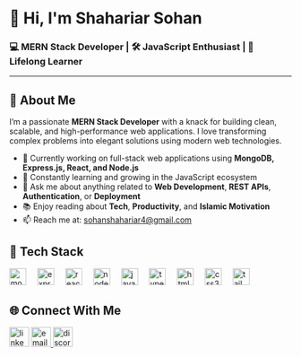 
<h1 align="left">👋 Hi, I'm Shahariar Sohan</h1>

### 💻 MERN Stack Developer | 🛠️ JavaScript Enthusiast | 🚀 Lifelong Learner

---

## 🚀 About Me

I’m a passionate **MERN Stack Developer** with a knack for building clean, scalable, and high-performance web applications. I love transforming complex problems into elegant solutions using modern web technologies.

- 🔭 Currently working on full-stack web applications using **MongoDB, Express.js, React, and Node.js**
- 🌱 Constantly learning and growing in the JavaScript ecosystem
- 💬 Ask me about anything related to **Web Development**, **REST APIs**, **Authentication**, or **Deployment**
- 📚 Enjoy reading about **Tech**, **Productivity**, and **Islamic Motivation**
- 📫 Reach me at: [sohanshahariar4@gmail.com](mailto:sohanshahariar4@gmail.com)
###
###
## 🧰 Tech Stack
<div align="left">
  <img src="https://cdn.jsdelivr.net/gh/devicons/devicon/icons/mongodb/mongodb-original.svg" height="30" alt="mongodb logo"  />
  <img width="12" />
  <img src="https://cdn.jsdelivr.net/gh/devicons/devicon/icons/express/express-original.svg" height="30" alt="express logo"  />
  <img width="12" />
  <img src="https://cdn.jsdelivr.net/gh/devicons/devicon/icons/react/react-original.svg" height="30" alt="react logo"  />
  <img width="12" />
  <img src="https://cdn.jsdelivr.net/gh/devicons/devicon/icons/nodejs/nodejs-original.svg" height="30" alt="nodejs logo"  />
  <img width="12" />
  <img src="https://cdn.jsdelivr.net/gh/devicons/devicon/icons/javascript/javascript-original.svg" height="30" alt="javascript logo"  />
  <img width="12" />
  <img src="https://cdn.jsdelivr.net/gh/devicons/devicon/icons/typescript/typescript-original.svg" height="30" alt="typescript logo"  />
  <img width="12" />
  <img src="https://cdn.jsdelivr.net/gh/devicons/devicon/icons/html5/html5-original.svg" height="30" alt="html5 logo"  />
  <img width="12" />
  <img src="https://cdn.jsdelivr.net/gh/devicons/devicon/icons/css3/css3-original.svg" height="30" alt="css3 logo"  />
  <img width="12" />
  <img src="https://i.ibb.co/1GKhyhHL/tailwind.png" height="30" alt="tailwindcss logo"  />
  <img width="12" />
</div>

###

## 🌐 Connect With Me

<div align="left">
  <img src="https://img.shields.io/static/v1?message=LinkedIn&logo=linkedin&label=&color=7289DA&logoColor=white&labelColor=&style=for-the-badge" height="35" alt="linkedin logo"  />
  <a href="sohanshahariar4@gmail.com" target="_blank" rel="noopener noreferrer">
  <img src="https://img.shields.io/static/v1?message=Gmail&logo=gmail&label=&color=D14836&logoColor=white&labelColor=&style=for-the-badge" height="35" alt="email"  />
    </a>
  <img src="https://img.shields.io/static/v1?message=Discord&logo=discord&label=&color=0077B5&logoColor=white&labelColor=&style=for-the-badge" height="35" alt="discord logo"  />
  
</div>

###

